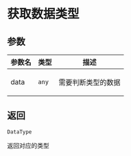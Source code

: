 # 获取数据类型

## 参数

| 参数名 | 类型             | 描述                      |
| ------ | ---------------- | ------------------------- |
| data   | <code>any</code> | <p>需要判断类型的数据</p> |

## 返回

<code>DataType</code><p>返回对应的类型</p>
